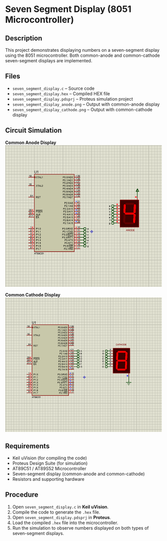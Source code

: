 # Seven Segment Display (8051 Microcontroller)

## Description
This project demonstrates displaying numbers on a seven-segment display using the 8051 microcontroller. Both common-anode and common-cathode seven-segment displays are implemented.

## Files
- `seven_segment_display.c` – Source code
- `seven_segment_display.hex` – Compiled HEX file
- `seven_segment_display.pdsprj` – Proteus simulation project
- `seven_segment_display_anode.png` – Output with common-anode display
- `seven_segment_display_cathode.png` – Output with common-cathode display

## Circuit Simulation
**Common Anode Display**  
![Seven Segment Display (Anode)](seven_segment_display_anode.png)  

**Common Cathode Display**  
![Seven Segment Display (Cathode)](seven_segment_display_cathode.png)

## Requirements
- Keil uVision (for compiling the code)
- Proteus Design Suite (for simulation)
- AT89C51 / AT89S52 Microcontroller
- Seven-segment display (common-anode and common-cathode)
- Resistors and supporting hardware

## Procedure
1. Open `seven_segment_display.c` in **Keil uVision**.
2. Compile the code to generate the `.hex` file.
3. Open `seven_segment_display.pdsprj` in **Proteus**.
4. Load the compiled `.hex` file into the microcontroller.
5. Run the simulation to observe numbers displayed on both types of seven-segment displays.
